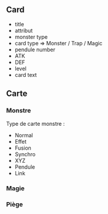 ## Card

- title
- attribut
- monster type
- card type => Monster / Trap / Magic
- pendule number
- ATK
- DEF
- level
- card text


## Carte
### Monstre
Type de carte monstre :
- Normal
- Effet
- Fusion
- Synchro
- XYZ
- Pendule
- Link

### Magie

### Piège